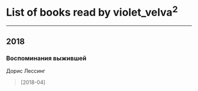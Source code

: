 # List of books read by violet_velva<sup>2</sup>
---

## 2018

### Воспоминания выжившей
Дорис Лессинг
> [2018-04] 





